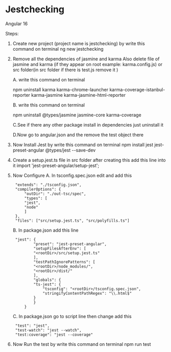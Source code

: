 # Jestchecking

Angular 16

Steps:
1. Create new project (project name is jestchecking) by write this command on terminal
    ng new jestchecking  

2. Remove all the dependencies of jasmine and   karma 
    Also delete file of jasmine and karma (if they appear on root example: karma.config.js) or src folder(in src folder if there is test.js remove it )

    A. write this command on terminal

    npm uninstall karma karma-chrome-launcher karma-coverage-istanbul-reporter karma-jasmine karma-jasmine-html-reporter

    B. write this command on terminal

    npm uninstall @types/jasmine jasmine-core karma-coverage

    C.See if there any other package install in dependencies just uninstall it

    D.Now go to angular.json and the remove the test object there

3. Now Install Jest by write this command on terminal
    npm install jest jest-preset-angular @types/jest --save-dev

4. Create a setup.jest.ts file in src folder
    after creating this 
    add this line into it
        import 'jest-preset-angular/setup-jest';


5. Now Configure
    A. In tsconfig.spec.json 
        edit and add this 
        
        "extends": "./tsconfig.json",
        "compilerOptions": {
            "outDir": "./out-tsc/spec",
            "types": [
            "jest",
            "node"
            ]
        },
        "files": ["src/setup.jest.ts", "src/polyfills.ts"]

    B. In package.json 
        add this line

        "jest": {
                "preset": "jest-preset-angular",
                "setupFilesAfterEnv": [
                "<rootDir>/src/setup.jest.ts"
                ],
                "testPathIgnorePatterns": [
                "<rootDir>/node_modules/",
                "<rootDir>/dist/"
                ],
                "globals": {
                "ts-jest": {
                    "tsconfig": "<rootDir>/tsconfig.spec.json",
                    "stringifyContentPathRegex": "\\.html$"
                }
                }
            }
            
    C. In package.json
     go to script line then change add this 

        "test": "jest",
        "test-watch": "jest --watch",
        "test:coverage": "jest --coverage"

6. Now Run the test by write this command on terminal
            npm run test 
